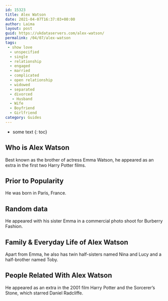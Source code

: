 ```yaml
---
id: 15323
title: Alex Watson
date: 2021-04-07T16:37:03+00:00
author: Laima
layout: post
guid: https://ukdataservers.com/alex-watson/
permalink: /04/07/alex-watson
tags:
 - show love
  - unspecified
  - single
  - relationship
  - engaged
  - married
  - complicated
  - open relationship
  - widowed
  - separated
  - divorced
   - Husband
  - Wife
  - Boyfriend
  - Girlfriend
category: Guides
---
```


* some text
{: toc}


## Who is Alex Watson
                  
                  
                  
Best known as the brother of actress Emma Watson, he appeared as an extra in the first two Harry Potter films. 
                  
              
            
              
            
                
                
                
## Prior to Popularity
                  
                  
                  
He was born in Paris, France. 
                  
              
            
              
            
                
                
                
## Random data
                  
                  
                  
He appeared with his sister Emma in a commercial photo shoot for Burberry Fashion. 
                  
              
            
              
            
                
                
                
## Family & Everyday Life of Alex Watson
                  
                  
                  
Apart from Emma, he also has twin half-sisters named Nina and Lucy and a half-brother named Toby. 
                  
              
            
              
            
                
                
                
## People Related With Alex Watson
                  
                  
                  
He appeared as an extra in the 2001 film Harry Potter and the Sorcerer&#8217;s Stone, which starred Daniel Radcliffe. 
                  
              
            
              
            
                
              
            
              
              
            
            
              
            
          
          
          
